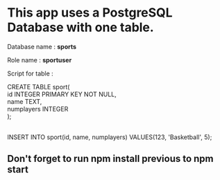 <h1>
    This app uses a PostgreSQL Database with one table.
</h1>

<p> 
    Database name : <b> sports </b>
</p>
<p> 
    Role name : <b> sportuser </b>
</p>


<p>
    Script for table :
</p>
<div>
CREATE TABLE sport( <br>
	id INTEGER PRIMARY KEY NOT NULL,<br>
	name TEXT,<br>
	numplayers INTEGER<br>
);<br>
<br>

INSERT INTO sport(id, name, numplayers) VALUES(123, 'Basketball', 5);<br>

</div>

<h2>
    Don't forget to run <b> npm install </b> previous to <b> npm start </b>
</h2>